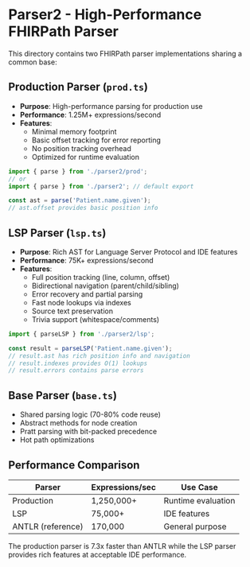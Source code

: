 # Parser2 - High-Performance FHIRPath Parser

This directory contains two FHIRPath parser implementations sharing a common base:

## Production Parser (`prod.ts`)
- **Purpose**: High-performance parsing for production use
- **Performance**: 1.25M+ expressions/second
- **Features**:
  - Minimal memory footprint
  - Basic offset tracking for error reporting
  - No position tracking overhead
  - Optimized for runtime evaluation

```typescript
import { parse } from './parser2/prod';
// or
import { parse } from './parser2'; // default export

const ast = parse('Patient.name.given');
// ast.offset provides basic position info
```

## LSP Parser (`lsp.ts`)
- **Purpose**: Rich AST for Language Server Protocol and IDE features
- **Performance**: 75K+ expressions/second
- **Features**:
  - Full position tracking (line, column, offset)
  - Bidirectional navigation (parent/child/sibling)
  - Error recovery and partial parsing
  - Fast node lookups via indexes
  - Source text preservation
  - Trivia support (whitespace/comments)

```typescript
import { parseLSP } from './parser2/lsp';

const result = parseLSP('Patient.name.given');
// result.ast has rich position info and navigation
// result.indexes provides O(1) lookups
// result.errors contains parse errors
```

## Base Parser (`base.ts`)
- Shared parsing logic (70-80% code reuse)
- Abstract methods for node creation
- Pratt parsing with bit-packed precedence
- Hot path optimizations

## Performance Comparison

| Parser | Expressions/sec | Use Case |
|--------|----------------|----------|
| Production | 1,250,000+ | Runtime evaluation |
| LSP | 75,000+ | IDE features |
| ANTLR (reference) | 170,000 | General purpose |

The production parser is 7.3x faster than ANTLR while the LSP parser provides rich features at acceptable IDE performance.